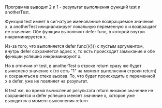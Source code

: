 Программа выводит 2 и 1 - результат выполнения функций test и anotherTest. 

Функция test имеет в сигнатуре именованное возвращаемое значение x, а anotherTest инициализирует локальную переменную x и возвращает ее значение. Обе функции выполняют defer func, в которой внутри инкриминируется x. 

Из-за того, что выполняется defer func(){}() с пустым аргументом, внутрь defer сохраняется адрес x, то есть происходит замыкание и обе функции успешно инкриминируют x. 

Но в отличии от test, в anotherTest в строке return сразу же будет вычислено значение x (то есть "1" на момент выполнения строки return) и сохраняться в стеке вызова. То, что будет происходить с переменной x в defer, уже не повлияет на результат. 

В test же, во время вычисления результата return никакое значение не сохраняется и defer успешно меняет значение x, которое уже выводится в момент выполнения return